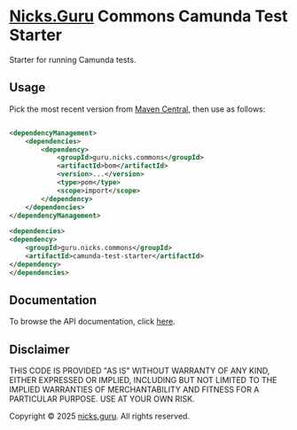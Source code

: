 # [Nicks.Guru](https://nicks.guru) Commons Camunda Test Starter

Starter for running Camunda tests.

## Usage

Pick the most recent version from
[Maven Central](https://central.sonatype.com/namespace/guru.nicks.commons), then use as follows:

```xml

<dependencyManagement>
    <dependencies>
        <dependency>
            <groupId>guru.nicks.commons</groupId>
            <artifactId>bom</artifactId>
            <version>...</version>
            <type>pom</type>
            <scope>import</scope>
        </dependency>
    </dependencies>
</dependencyManagement>

<dependencies>
<dependency>
    <groupId>guru.nicks.commons</groupId>
    <artifactId>camunda-test-starter</artifactId>
</dependency>
</dependencies>
```

## Documentation

To browse the API documentation, click [here](https://nicks.guru/commons/commons-camunda-test-starter/apidocs).

## Disclaimer

THIS CODE IS PROVIDED "AS IS" WITHOUT WARRANTY OF ANY KIND, EITHER EXPRESSED OR IMPLIED, INCLUDING BUT NOT LIMITED
TO THE IMPLIED WARRANTIES OF MERCHANTABILITY AND FITNESS FOR A PARTICULAR PURPOSE. USE AT YOUR OWN RISK.

Copyright © 2025 [nicks.guru](https://nicks.guru). All rights reserved.
